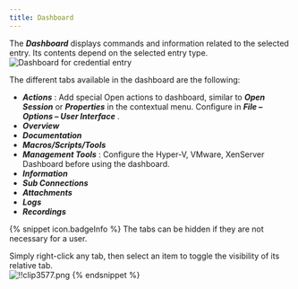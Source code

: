 ```yaml
---
title: Dashboard
---
```

The ***Dashboard*** displays commands and information related to the selected entry. Its contents depend on the selected entry type.  
![Dashboard for credential entry](/img/en/rdm/windows/clip3576.png) 

The different tabs available in the dashboard are the following:  

* ***Actions*** : Add special Open actions to dashboard, similar to ***Open Session*** or ***Properties*** in the contextual menu. Configure in ***File – Options – User Interface*** . 
* ***Overview*** 
* ***Documentation*** 
* ***Macros/Scripts/Tools*** 
* ***Management Tools*** : Configure the Hyper-V, VMware, XenServer Dashboard before using the dashboard. 
* ***Information*** 
* ***Sub Connections*** 
* ***Attachments*** 
* ***Logs*** 
* ***Recordings*** 

{% snippet icon.badgeInfo %} 
The tabs can be hidden if they are not necessary for a user.  

Simply right-click any tab, then select an item to toggle the visibility of its relative tab.  
![!!clip3577.png](/img/en/rdm/windows/clip3577.png) 
{% endsnippet %}
 

